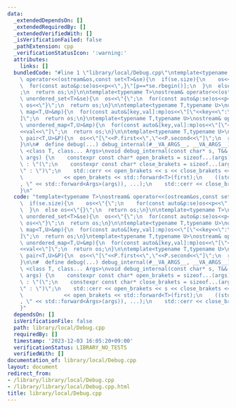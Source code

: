 ```yaml
---
data:
  _extendedDependsOn: []
  _extendedRequiredBy: []
  _extendedVerifiedWith: []
  _isVerificationFailed: false
  _pathExtension: cpp
  _verificationStatusIcon: ':warning:'
  attributes:
    links: []
  bundledCode: "#line 1 \"library/local/Debug.cpp\"\ntemplate<typename T>\nostream&\
    \ operator<<(ostream&os,const set<T>&se){\n  if(se.size){\n    os<<\"{\";\n  \
    \  for(const auto&p:se)os<<p<<\",}\"[p==*se.rbegin()];\n  }\n  else os<<\"{}\"\
    ;\n  return os;\n}\n\ntemplate<typename T>\nostream& operator<<(ostream&os,const\
    \ unordered_set<T>&se){\n  os<<\"{\";\n  for(const auto&p:se)os<<p<<\",\";\n \
    \ os<<\"}\";\n  return os;\n}\n\ntemplate<typename T,typename U>\nostream& operator<<(ostream&os,const\
    \ map<T,U>&mp){\n  for(const auto&[key,val]:mp)os<<\"[\"<<key<<\":\"<<val<<\"\
    ]\";\n  return os;\n}\ntemplate<typename T,typename U>\nostream& operator<<(ostream&os,const\
    \ unordered_map<T,U>&mp){\n  for(const auto&[key,val]:mp)os<<\"[\"<<key<<\":\"\
    <<val<<\"]\";\n  return os;\n}\n\ntemplate<typename T,typename U>\nostream& operator<<(ostream&os,const\
    \ pair<T,U>&P){\n  os<<\"[\"<<P.first<<\",\"<<P.second<<\"]\";\n  return os;\n\
    }\n\n#  define debug(...) debug_internal(#__VA_ARGS__, __VA_ARGS__)\n\ntemplate\
    \ <class T, class... Args>\nvoid debug_internal(const char* s, T&& first, Args&&...\
    \ args) {\n    constexpr const char* open_brakets = sizeof...(args) == 0 ? \"\"\
    \ : \"(\";\n    constexpr const char* close_brakets = sizeof...(args) == 0 ? \"\
    \" : \")\";\n    std::cerr << open_brakets << s << close_brakets << \": \"\n \
    \             << open_brakets << std::forward<T>(first);\n    ((std::cerr << \"\
    , \" << std::forward<Args>(args)), ...);\n    std::cerr << close_brakets << endl;\n\
    }\n"
  code: "template<typename T>\nostream& operator<<(ostream&os,const set<T>&se){\n\
    \  if(se.size){\n    os<<\"{\";\n    for(const auto&p:se)os<<p<<\",}\"[p==*se.rbegin()];\n\
    \  }\n  else os<<\"{}\";\n  return os;\n}\n\ntemplate<typename T>\nostream& operator<<(ostream&os,const\
    \ unordered_set<T>&se){\n  os<<\"{\";\n  for(const auto&p:se)os<<p<<\",\";\n \
    \ os<<\"}\";\n  return os;\n}\n\ntemplate<typename T,typename U>\nostream& operator<<(ostream&os,const\
    \ map<T,U>&mp){\n  for(const auto&[key,val]:mp)os<<\"[\"<<key<<\":\"<<val<<\"\
    ]\";\n  return os;\n}\ntemplate<typename T,typename U>\nostream& operator<<(ostream&os,const\
    \ unordered_map<T,U>&mp){\n  for(const auto&[key,val]:mp)os<<\"[\"<<key<<\":\"\
    <<val<<\"]\";\n  return os;\n}\n\ntemplate<typename T,typename U>\nostream& operator<<(ostream&os,const\
    \ pair<T,U>&P){\n  os<<\"[\"<<P.first<<\",\"<<P.second<<\"]\";\n  return os;\n\
    }\n\n#  define debug(...) debug_internal(#__VA_ARGS__, __VA_ARGS__)\n\ntemplate\
    \ <class T, class... Args>\nvoid debug_internal(const char* s, T&& first, Args&&...\
    \ args) {\n    constexpr const char* open_brakets = sizeof...(args) == 0 ? \"\"\
    \ : \"(\";\n    constexpr const char* close_brakets = sizeof...(args) == 0 ? \"\
    \" : \")\";\n    std::cerr << open_brakets << s << close_brakets << \": \"\n \
    \             << open_brakets << std::forward<T>(first);\n    ((std::cerr << \"\
    , \" << std::forward<Args>(args)), ...);\n    std::cerr << close_brakets << endl;\n\
    }"
  dependsOn: []
  isVerificationFile: false
  path: library/local/Debug.cpp
  requiredBy: []
  timestamp: '2023-12-03 16:05:20+09:00'
  verificationStatus: LIBRARY_NO_TESTS
  verifiedWith: []
documentation_of: library/local/Debug.cpp
layout: document
redirect_from:
- /library/library/local/Debug.cpp
- /library/library/local/Debug.cpp.html
title: library/local/Debug.cpp
---
```

